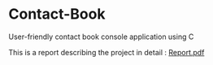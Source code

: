# Contact-Book
User-friendly contact book console application using C

This is a report describing the project in detail : [Report.pdf](https://github.com/adhammohamed1/Contact-Book/files/7531991/Report.pdf)
